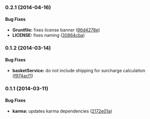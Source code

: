 <a name="0.2.1"></a>
### 0.2.1 (2014-04-16)


#### Bug Fixes

* **Gruntfile:** fixes license banner ([96d4278e](https://github.com/sofa/sofa-basket-service/commit/96d4278e601da7d4e34324d3175cc73043156341))
* **LICENSE:** fixes naming ([30864cba](https://github.com/sofa/sofa-basket-service/commit/30864cba47252cc39e938fa5f5f33d009e1312d6))


<a name="0.1.2"></a>
### 0.1.2 (2014-03-14)


#### Bug Fixes

* **basketService:** do not include shipping for surcharge calculation ([f974acf1](https://github.com/sofa/sofa-basket-service/commit/f974acf1eebdf85f83fabc7371427db2255e7747))


<a name="0.1.1"></a>
### 0.1.1 (2014-03-11)


#### Bug Fixes

* **karma:** updates karma dependencies ([2172e01a](https://github.com/sofa/sofa-basket-service/commit/2172e01abbc62425308a6234c83a69670769f0a7))

